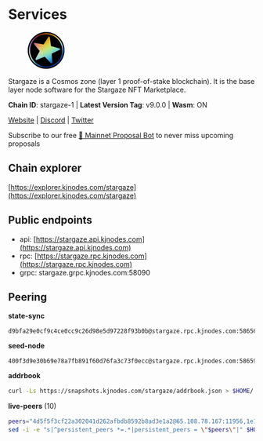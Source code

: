 # Services

<figure><img src="https://raw.githubusercontent.com/kj89/cosmos-images/main/logos/stargaze.png" alt=""><figcaption></figcaption></figure>

Stargaze is a Cosmos zone (layer 1 proof-of-stake blockchain).  It is the base layer node software for the Stargaze NFT Marketplace.

**Chain ID**: stargaze-1 | **Latest Version Tag**: v9.0.0 | **Wasm**: ON

[Website](https://www.stargaze.zone) | [Discord](https://discord.gg/stargaze) | [Twitter](https://twitter.com/stargazezone)



Subscribe to our free [🤖 Mainnet Proposal Bot](https://t.me/kjnodes_proposal_bot) to never miss upcoming proposals


## Chain explorer
[https://explorer.kjnodes.com/stargaze](https://explorer.kjnodes.com/stargaze)

## Public endpoints

* api: [https://stargaze.api.kjnodes.com](https://stargaze.api.kjnodes.com)
* rpc: [https://stargaze.rpc.kjnodes.com](https://stargaze.rpc.kjnodes.com)
* grpc: stargaze.grpc.kjnodes.com:58090

## Peering

**state-sync**

```text
d9bfa29e0cf9c4ce0cc9c26d98e5d97228f93b0b@stargaze.rpc.kjnodes.com:58656
```

**seed-node**

```text
400f3d9e30b69e78a7fb891f60d76fa3c73f0ecc@stargaze.rpc.kjnodes.com:58659
```

**addrbook**
```bash
curl -Ls https://snapshots.kjnodes.com/stargaze/addrbook.json > $HOME/.starsd/config/addrbook.json
```

**live-peers** (10)
```bash
peers="4d5f5f3cf22a302041d262afbdb8592b8ad3e1a2@65.108.78.167:11956,1e1237931e262cd7a00803dfa1ce51b7a36eb1fa@194.163.150.135:26656,dc3037694a6bb18c1d570bb4c6278323a9286de8@5.9.48.85:36656,22a5266cb18ea209d3725e561bd9d2d27ee81d50@195.3.223.96:26656,d9bfa29e0cf9c4ce0cc9c26d98e5d97228f93b0b@65.109.88.38:58656,5fb6adba37bfa000cf911124c4feb934a1f7ac88@65.108.237.88:26656,fc668bbf7e34d6926308487348b2655159198f1d@135.181.128.114:13756,7bca4f963ddc1d3863e0cc1815beab219e33302e@65.21.198.130:46656,54d4bf577c2dce3a8137d8fe7820b46d199344e5@135.181.76.35:26656,bae0d94b8f0f3dc8ea167a764e119c01dc2456f0@66.206.6.58:26656"
sed -i -e "s|^persistent_peers *=.*|persistent_peers = \"$peers\"|" $HOME/.starsd/config/config.toml
```

